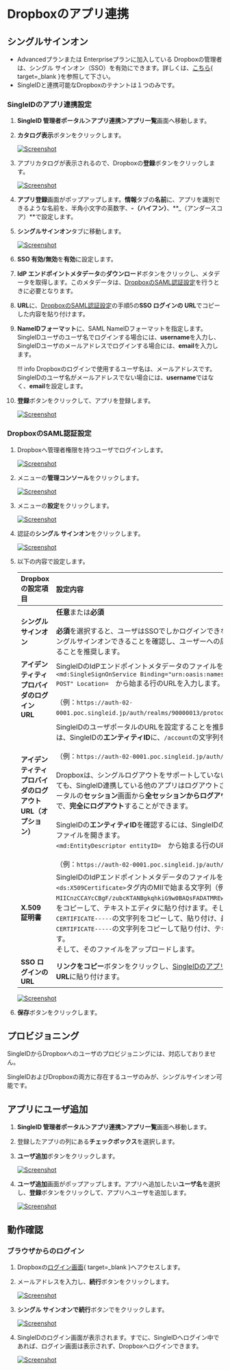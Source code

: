 # Dropboxのアプリ連携
## シングルサインオン
* Advancedプランまたは Enterpriseプランに加入している Dropboxの管理者は、シングル サインオン（SSO）を有効にできます。詳しくは、[こちら](https://help.dropbox.com/ja-jp/security/sso-admin){ target=_blank }を参照して下さい。
* SingleIDと連携可能なDropboxのテナントは１つのみです。

### SingleIDのアプリ連携設定
1. **SingleID 管理者ポータル＞アプリ連携＞アプリ一覧**画面へ移動します。
2. **カタログ表示**ボタンをクリックします。
    
    [![Screenshot](/images/2022-08-16_3-53-18.png)](/images/2022-08-16_3-53-18.png)

3. アプリカタログが表示されるので、Dropboxの**登録**ボタンをクリックします。
    
    [![Screenshot](/images/2024-02-14_14-28-36.png)](/images/2024-02-14_14-28-36.png)

4. **アプリ登録**画面がポップアップします。**情報**タブの**名前**に、アプリを識別できるような名前を、半角小文字の英数字、**-（ハイフン）**、**_（アンダースコア）**で設定します。
5. **シングルサインオン**タブに移動します。
    
    [![Screenshot](/images/2024-02-14_14-31-40.png)](/images/2024-02-14_14-31-40.png)

6. **SSO 有効/無効**を**有効**に設定します。
7. **IdP エンドポイントメタデータ**の**ダウンロード**ボタンをクリックし、メタデータを取得します。このメタデータは、[DropboxのSAML認証設定](#dropboxのsaml認証設定)を行うときに必要となります。
8. **URL**に、[DropboxのSAML認証設定](#dropboxのsaml認証設定)の手順5の**SSO ログインの URL**でコピーした内容を貼り付けます。
9.  **NameIDフォーマット**に、SAML NameIDフォーマットを指定します。SingleIDユーザのユーザ名でログインする場合には、**username**を入力し、SingleIDユーザのメールアドレスでログインする場合には、**email**を入力します。

    !!! info
        Dropboxのログインで使用するユーザ名は、メールアドレスです。SingleIDのユーザ名がメールアドレスでない場合には、**username**ではなく、**email**を設定します。

10. **登録**ボタンをクリックして、アプリを登録します。
    
    [![Screenshot](/images/2024-02-14_18-57-01.png)](/images/2024-02-14_18-57-01.png)

### DropboxのSAML認証設定
1. Dropboxへ管理者権限を持つユーザでログインします。
    
    [![Screenshot](/images/2024-02-14_16-04-13.png)](/images/2024-02-14_16-04-13.png)

2. メニューの**管理コンソール**をクリックします。

    [![Screenshot](/images/2024-02-12_18-37-55.png)](/images/2024-02-12_18-37-55.png)

3. メニューの**設定**をクリックします。

    [![Screenshot](/images/2024-02-12_18-38-51.png)](/images/2024-02-12_18-38-51.png)

4. 認証の**シングル サインオン**をクリックします。

    [![Screenshot](/images/2024-02-12_18-39-30.png)](/images/2024-02-12_18-39-30.png)

5. 以下の内容で設定します。

    | **Dropboxの設定項目** | **設定内容** |
    | :--- | :--- |
    | **シングル サインオン** | **任意**または**必須**<br><br>**必須**を選択すると、ユーザはSSOでしかログインできなくなります。ユーザが正常にシングルサインオンできることを確認し、ユーザーへの周知が完了してから必須を選択することを推奨します。 |
    | **アイデンティティ プロバイダのログイン URL** | SingleIDのIdPエンドポイントメタデータのファイルを開きます。<br>`<md:SingleSignOnService Binding="urn:oasis:names:tc:SAML:2.0:bindings:HTTP-POST" Location=`　から始まる行のURLを入力します。<br><br>（例：`https://auth-02-0001.poc.singleid.jp/auth/realms/90000013/protocol/saml`） |
    | **アイデンティティ プロバイダのログアウト URL（オプション）** | SingleIDのユーザポータルのURLを設定することを推奨します。ユーザポータルのURLは、SingleIDの**エンティティID**に、`/account`の文字列を追加します。<br><br>（例：`https://auth-02-0001.poc.singleid.jp/auth/realms/90000013/account`<br><br>Dropboxは、シングルログアウトをサポートしていないため、Dropboxをログアウトしても、SingleID連携している他のアプリはログアウトされません。SingleIDのユーザポータルの**セッション**画面から**全セッションからログアウト**ボタンをクリックすることで、**完全にログアウト**することができます。<br><br>SingleIDの**エンティティID**を確認するには、SingleIDのIdPエンドポイントメタデータのファイルを開きます。<br>`<md:EntityDescriptor entityID=`　から始まる行のURLが**エンティティID**です。<br><br>（例：`https://auth-02-0001.poc.singleid.jp/auth/realms/90000013`） |
    | **X.509 証明書** | SingleIDのIdPエンドポイントメタデータのファイルを開きます。<br>`<ds:X509Certificate>`タグ内のMIIで始まる文字列（例：`MIICnzCCAYcCBgF/zubcKTANBgkqhkiG9w0BAQsFADATMREwDwYDVQQDDAg3MDAwMDA4MTA……..`）をコピーして、テキストエディタに貼り付けます。そして、先頭行に、`-----BEGIN CERTIFICATE-----`の文字列をコピーして、貼り付け、最終行に、`-----END CERTIFICATE-----`の文字列をコピーして貼り付け、テキストファイルとして保存します。<br>そして、そのファイルをアップロードします。 |
    | **SSO ログインの URL** | **リンクをコピー**ボタンをクリックし、[SingleIDのアプリ連携設定](#singleidのアプリ連携設定)の手順8にあるように**URL**に貼り付けます。 |
 
    [![Screenshot](/images/2024-02-12_18-40-03.png)](/images/2024-02-12_18-40-03.png)

6. **保存**ボタンをクリックします。

## プロビジョニング
SingleIDからDropboxへのユーザのプロビジョニングには、対応しておりません。

SingleIDおよびDropboxの両方に存在するユーザのみが、シングルサインオン可能です。

## アプリにユーザ追加
1. **SingleID 管理者ポータル＞アプリ連携＞アプリ一覧**画面へ移動します。
2. 登録したアプリの列にある**チェックボックス**を選択します。
3. **ユーザ追加**ボタンをクリックします。
    
    [![Screenshot](/images/image-4.png)](/images/image-4.png)

4. **ユーザ追加**画面がポップアップします。アプリへ追加したい**ユーザ名**を選択し、**登録**ボタンをクリックして、アプリへユーザを追加します。
    
    [![Screenshot](/images/image-5.png)](/images/image-5.png)

## 動作確認
### ブラウザからのログイン
1. Dropboxの[ログイン画面](https://www.dropbox.com/login){ target=_blank }へアクセスします。
2. メールアドレスを入力し、**続行**ボタンをクリックします。
 
    [![Screenshot](/images/2024-02-14_16-04-13.png)](/images/2024-02-14_16-04-13.png)

3. **シングル サインオンで続行**ボタンでをクリックします。

    [![Screenshot](/images/2024-02-14_17-42-30.png)](/images/2024-02-14_17-42-30.png)

4. SingleIDのログイン画面が表示されます。すでに、SingleIDへログイン中であれば、ログイン画面は表示されず、Dropboxへログインできます。
    
    [![Screenshot](/images/image-7-1024x462.png)](/images/image-7-1024x462.png)
